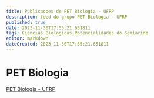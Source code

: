```yaml
---
title: Publicacoes de PET Biologia - UFRP
description: feed do grupo PET Biologia - UFRP
published: true
date: 2023-11-30T17:55:21.651811
tags: Ciencias Biologicas,Potencialidades do Semiarido
editor: markdown
dateCreated: 2023-11-30T17:55:21.651811
---
```


# PET Biologia
[PET Biologia - UFRP](/grupo/149PETBiologiaUFRP.md)